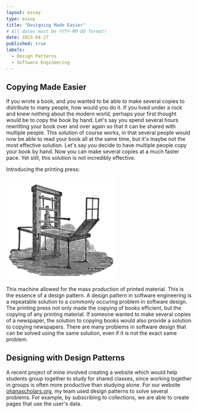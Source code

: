 ```yaml
---
layout: essay
type: essay
title: "Designing Made Easier"
# All dates must be YYYY-MM-DD format!
date: 2023-04-27
published: true
labels:
  - Design Patterns
  - Software Engineering
---
```


## Copying Made Easier

If you wrote a book, and you wanted to be able to make several copies to distribute to many people, how would you do it. If you lived under a rock and knew nothing about the modern world, perhaps your first thought would be to copy the book by hand. Let's say you spend several hours rewritting your book over and over again so that it can be shared with multiple people. This solution of course works, in that several people would now be able to read your book all at the same time, but it's maybe not the most effective solution. Let's say you decide to have multiple people copy your book by hand. Now you can make several copies at a much faster pace. Yet still, this solution is not incredibly effective. 

Introducing the printing press: 
<div class="text-center p-4">
  <img width="300px" src="../img/PrintingPress.png" class="img-thumbnail" >
</div>

This machine allowed for the mass production of printed material. This is the essence of a design pattern. A design pattern in software engineering is a repeatable solution to a commonly occuring problem in software design. The printing press not only made the copying of books efficient, but the copying of any printing material. If someone wanted to make several copies of a newspaper, the solution to copying books would also provide a solution to copying newspapers. There are many problems in software design that can be solved using the same solution, even if it is not the exact same problem. 

## Designing with Design Patterns

A recent project of mine involved creating a website which would help students group together to study for shared classes, since working together in groups is often more productive than studying alone. For our website [ohanascholars.org](https://ohanascholars.org/), my team used design patterns to solve several problems. For example, by subscribing to collections, we are able to create pages that use the user's data. 
